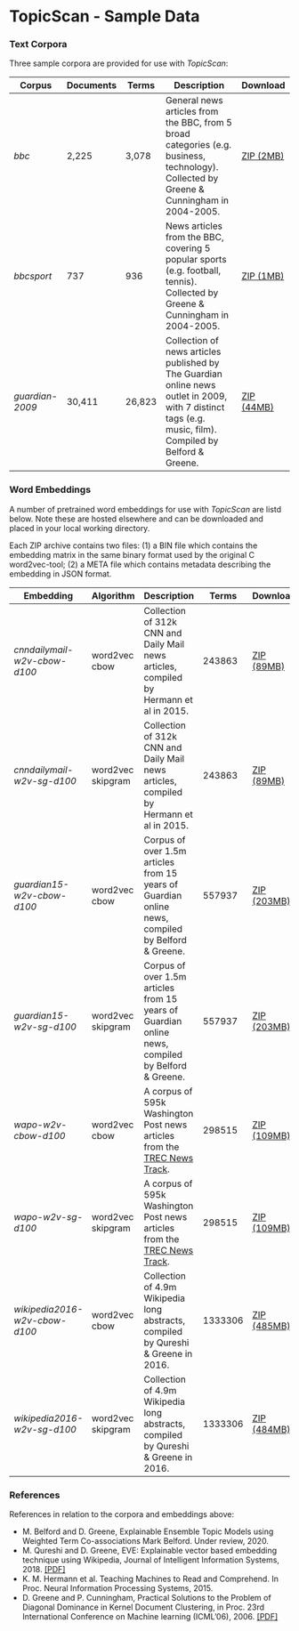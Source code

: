 # TopicScan - Sample Data

### Text Corpora

Three sample corpora are provided for use with *TopicScan*:

| Corpus        | Documents | Terms | Description                                                                                             | Download   |
|---------------|-----------|-------|---------------------------------------------------------------------------------------------------------|------------|
| *bbc*           | 2,225      | 3,078  | General news articles from the BBC, from 5 broad categories (e.g. business, technology). Collected by Greene & Cunningham in 2004-2005.                                  | [ZIP (2MB)](corpora/bbc.zip)  |
| *bbcsport*      | 737       | 936   |  News articles from the BBC, covering 5 popular sports (e.g. football, tennis). Collected by Greene & Cunningham in 2004-2005.                                | [ZIP (1MB)](corpora/bbcsport.zip)  |
| *guardian-2009* | 30,411     | 26,823 | Collection of news articles published by The Guardian online news outlet in 2009, with 7 distinct tags (e.g. music, film). Compiled by Belford & Greene. | [ZIP (44MB)](corpora/guardian-2009.zip) |

### Word Embeddings

A number of pretrained word embeddings for use with *TopicScan* are listd below. Note these are hosted elsewhere and can be downloaded and placed in your local working directory. 

Each ZIP archive contains two files: (1) a BIN file which contains the embedding matrix in the same binary format used by the original C word2vec-tool; (2) a META file which contains metadata describing the embedding in JSON format.

| Embedding                   | Algorithm     | Description                                                                            | Terms   | Download    |
|-----------------------------|---------------|----------------------------------------------------------------------------------------|---------|-------------|
| *cnndailymail-w2v-cbow-d100*  | word2vec cbow | Collection of 312k CNN and Daily Mail news articles, compiled by Hermann et al in 2015. | 243863  | [ZIP (89MB)](http://erdos.ucd.ie/embeddings/cnndailymail-w2v-cbow-d100.zip)  |
| *cnndailymail-w2v-sg-d100*    | word2vec skipgram   | Collection of 312k CNN and Daily Mail news articles, compiled by Hermann et al in 2015. | 243863  | [ZIP (89MB)](http://erdos.ucd.ie/embeddings/cnndailymail-w2v-sg-d100.zip)  |
| *guardian15-w2v-cbow-d100*    | word2vec cbow | Corpus of over 1.5m articles from 15 years of Guardian online news, compiled by Belford & Greene.   | 557937  | [ZIP (203MB)](http://erdos.ucd.ie/embeddings/guardian15-w2v-cbow-d100.zip) |
| *guardian15-w2v-sg-d100*      | word2vec skipgram   | Corpus of over 1.5m articles from 15 years of Guardian online news, compiled by Belford & Greene.   | 557937  | [ZIP (203MB)](http://erdos.ucd.ie/embeddings/guardian15-w2v-sg-d100.zip) |
| *wapo-w2v-cbow-d100*          | word2vec cbow | A corpus of 595k Washington Post news articles from the [TREC News Track](http://trec-news.org/).  | 298515  | [ZIP (109MB)](http://erdos.ucd.ie/embeddings/wapo-w2v-cbow-d100.zip) |
| *wapo-w2v-sg-d100*            | word2vec skipgram   | A corpus of 595k Washington Post news articles from the [TREC News Track](http://trec-news.org/).   | 298515  | [ZIP (109MB)](http://erdos.ucd.ie/embeddings/wapo-w2v-sg-d100.zip) |
| *wikipedia2016-w2v-cbow-d100* | word2vec cbow | Collection of 4.9m Wikipedia long abstracts, compiled by Qureshi & Greene in 2016.   | 1333306 | [ZIP (485MB)](http://erdos.ucd.ie/embeddings/wikipedia2016-w2v-cbow-d100.zip) |
| *wikipedia2016-w2v-sg-d100*   | word2vec skipgram   | Collection of 4.9m Wikipedia long abstracts, compiled by Qureshi & Greene in 2016.  | 1333306 | [ZIP (484MB)](http://erdos.ucd.ie/embeddings/wikipedia2016-w2v-sg-d100.zip) |


### References

References in relation to the corpora and embeddings above:

- M. Belford and D. Greene, Explainable Ensemble Topic Models using Weighted Term Co-associations Mark Belford. Under review, 2020.
- M. Qureshi and D. Greene, EVE: Explainable vector based embedding technique using Wikipedia, Journal of Intelligent Information Systems, 2018. [[PDF]](http://derekgreene.com/papers/qureshi18eve.pdf)
- K. M. Hermann et al. Teaching Machines to Read and Comprehend. In Proc. Neural Information Processing Systems, 2015.
- D. Greene and P. Cunningham, Practical Solutions to the Problem of Diagonal Dominance in Kernel Document Clustering, in Proc. 23rd International Conference on Machine learning (ICML’06), 2006. [[PDF]](http://derekgreene.com/papers/greene06icml.pdf)

